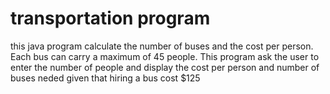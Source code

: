 # transportation program
this java program calculate the number of buses and 
the cost per person. Each bus can carry a 
maximum of 45 people. This program ask the user
to enter the number of people and display the 
cost per person and number of buses neded given that 
hiring a bus cost $125